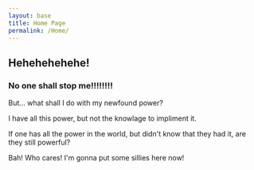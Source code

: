 ```yaml
---
layout: base
title: Home Page
permalink: /Home/
---
```



## Hehehehehehe!
### No one shall stop me!!!!!!!!
But... what shall I do with my newfound power?

I have all this power, but not the knowlage to impliment it.

If one has all the power in the world, but didn't know that they had it, are they still powerful?

Bah! Who cares! I'm gonna put some sillies here now!